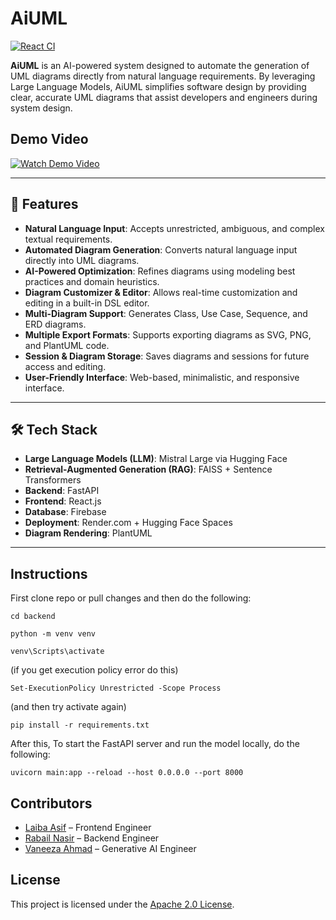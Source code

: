 # AiUML
[![React CI](https://github.com/thelaibaasif/AiUML/actions/workflows/ci.yml/badge.svg)](https://github.com/thelaibaasif/AiUML/actions/workflows/ci.yml)

**AiUML** is an AI-powered system designed to automate the generation of UML diagrams directly from natural language requirements. By leveraging Large Language Models, AiUML simplifies software design by providing clear, accurate UML diagrams that assist developers and engineers during system design.

## Demo Video
[![Watch Demo Video](https://github.com/Vaneeza-7/AiUML/blob/main/thumbnail.png.png?raw=true)](https://vimeo.com/1101900475)

---

## 🚀 Features

- **Natural Language Input**: Accepts unrestricted, ambiguous, and complex textual requirements.
- **Automated Diagram Generation**: Converts natural language input directly into UML diagrams.
- **AI-Powered Optimization**: Refines diagrams using modeling best practices and domain heuristics.
- **Diagram Customizer & Editor**: Allows real-time customization and editing in a built-in DSL editor.
- **Multi-Diagram Support**: Generates Class, Use Case, Sequence, and ERD diagrams.
- **Multiple Export Formats**: Supports exporting diagrams as SVG, PNG, and PlantUML code.
- **Session & Diagram Storage**: Saves diagrams and sessions for future access and editing.
- **User-Friendly Interface**: Web-based, minimalistic, and responsive interface.

---

## 🛠️ Tech Stack

- **Large Language Models (LLM)**: Mistral Large via Hugging Face
- **Retrieval-Augmented Generation (RAG)**: FAISS + Sentence Transformers
- **Backend**: FastAPI
- **Frontend**: React.js
- **Database**: Firebase
- **Deployment**: Render.com + Hugging Face Spaces
- **Diagram Rendering**: PlantUML

---

## Instructions

First clone repo or pull changes and then do the following:

```
cd backend
```

```
python -m venv venv
```

```
venv\Scripts\activate
```

(if you get execution policy error do this)

```
Set-ExecutionPolicy Unrestricted -Scope Process
```

(and then try activate again)

```
pip install -r requirements.txt
```

After this, To start the FastAPI server and run the model locally, do the following:
```
uvicorn main:app --reload --host 0.0.0.0 --port 8000
```


## Contributors

- [Laiba Asif](https://github.com/thelaibaasif) – Frontend Engineer  
- [Rabail Nasir](https://github.com/Rabail-RN) – Backend Engineer  
- [Vaneeza Ahmad](https://github.com/Vaneeza-7) – Generative AI Engineer

## License

This project is licensed under the [Apache 2.0 License](LICENSE).
